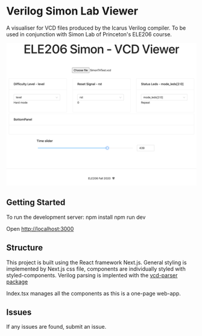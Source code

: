 # Verilog Simon Lab Viewer
A visualiser for VCD files produced by the Icarus Verilog compiler.
To be used in conjunction with Simon Lab of Princeton's ELE206 course.

![App screenshot](https://github.com/ThomasDh-C/VerilogSimonViewer/blob/master/readme_imgs/readme.png)

## Getting Started
To run the development server:
npm install
npm run dev

Open [http://localhost:3000](http://localhost:3000) 

## Structure
This project is built using the React framework Next.js.
General styling is implemented by Next.js css file, components are individually styled with styled-components.
Verilog parsing is implented with the [vcd-parser package](https://github.com/ahmed-agiza/vcd-parser#readme)

Index.tsx manages all the components as this is a one-page web-app.

## Issues
If any issues are found, submit an issue.